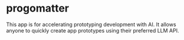 # progomatter

This app is for accelerating prototyping development with AI. It allows anyone to quickly create app prototypes using their preferred LLM API.
